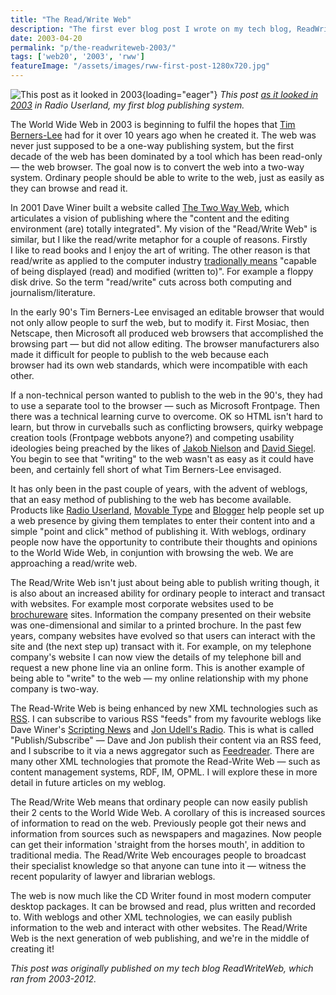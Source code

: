 ```yaml
---
title: "The Read/Write Web"
description: "The first ever blog post I wrote on my tech blog, ReadWriteWeb. My manifesto for the years to come: The Read/Write Web is the next generation of web publishing, and we're in the middle of creating it."
date: 2003-04-20
permalink: "p/the-readwriteweb-2003/"
tags: ['web20', '2003', 'rww']
featureImage: "/assets/images/rww-first-post-1280x720.jpg"
---
```


![This post as it looked in 2003](/assets/images/rww-first-post-1280x800.jpg){loading="eager"}
*This post [as it looked in 2003](https://web.archive.org/web/20030809061335/http://www.readwriteweb.com/2003/04/20.html) in Radio Userland, my first blog publishing system.*

The World Wide Web in 2003 is beginning to fulfil the hopes that [Tim Berners-Lee](https://web.archive.org/web/20030809061335/http://www.w3.org/People/Berners-Lee) had for it over 10 years ago when he created it. The web was never just supposed to be a one-way publishing system, but the first decade of the web has been dominated by a tool which has been read-only — the web browser. The goal now is to convert the web into a two-way system. Ordinary people should be able to write to the web, just as easily as they can browse and read it.

In 2001 Dave Winer built a website called [The Two Way Web](https://web.archive.org/web/20030809061335/http://www.thetwowayweb.com/), which articulates a vision of publishing where the "content and the editing environment (are) totally integrated". My vision of the "Read/Write Web" is similar, but I like the read/write metaphor for a couple of reasons. Firstly I like to read books and I enjoy the art of writing. The other reason is that read/write as applied to the computer industry [tradionally means](https://web.archive.org/web/20030809061335/http://www.webopedia.com/TERM/R/read_write.html) "capable of being displayed (read) and modified (written to)". For example a floppy disk drive. So the term "read/write" cuts across both computing and journalism/literature.

In the early 90's Tim Berners-Lee envisaged an editable browser that would not only allow people to surf the web, but to modify it. First Mosiac, then Netscape, then Microsoft all produced web browsers that accomplished the browsing part — but did not allow editing. The browser manufacturers also made it difficult for people to publish to the web because each browser had its own web standards, which were incompatible with each other.

If a non-technical person wanted to publish to the web in the 90's, they had to use a separate tool to the browser — such as Microsoft Frontpage. Then there was a technical learning curve to overcome. OK so HTML isn't hard to learn, but throw in curveballs such as conflicting browsers, quirky webpage creation tools (Frontpage webbots anyone?) and competing usability ideologies being preached by the likes of [Jakob Nielson](https://web.archive.org/web/20030809061335/http://www.useit.com/) and [David Siegel](https://web.archive.org/web/20030809061335/http://www.dsiegel.com/). You begin to see that "writing" to the web wasn't as easy as it could have been, and certainly fell short of what Tim Berners-Lee envisaged.

It has only been in the past couple of years, with the advent of weblogs, that an easy method of publishing to the web has become available. Products like [Radio Userland](https://web.archive.org/web/20030809061335/http://www.userland.com/), [Movable Type](https://web.archive.org/web/20030809061335/http://www.movabletype.org/) and [Blogger](https://web.archive.org/web/20030809061335/http://www.blogger.com/) help people set up a web presence by giving them templates to enter their content into and a simple "point and click" method of publishing it. With weblogs, ordinary people now have the opportunity to contribute their thoughts and opinions to the World Wide Web, in conjuntion with browsing the web. We are approaching a read/write web.

The Read/Write Web isn't just about being able to publish writing though, it is also about an increased ability for ordinary people to interact and transact with websites. For example most corporate websites used to be [brochureware](https://web.archive.org/web/20030809061335/http://searchwebservices.techtarget.com/sDefinition/0,,sid26_gci214625,00.html) sites. Information the company presented on their website was one-dimensional and similar to a printed brochure. In the past few years, company websites have evolved so that users can interact with the site and (the next step up) transact with it. For example, on my telephone company's website I can now view the details of my telephone bill and request a new phone line via an online form. This is another example of being able to "write" to the web — my online relationship with my phone company is two-way.

The Read-Write Web is being enhanced by new XML technologies such as [RSS](https://web.archive.org/web/20030809061335/http://backend.userland.com/rss). I can subscribe to various RSS "feeds" from my favourite weblogs like Dave Winer's [Scripting News](https://web.archive.org/web/20030809061335/http://www.scripting.com/) and [Jon Udell's Radio](https://web.archive.org/web/20030809061335/http://weblog.infoworld.com/udell/). This is what is called "Publish/Subscribe" — Dave and Jon publish their content via an RSS feed, and I subscribe to it via a news aggregator such as [Feedreader](https://web.archive.org/web/20030809061335/http://www.feedreader.com/). There are many other XML technologies that promote the Read-Write Web — such as content management systems, RDF, IM, OPML. I will explore these in more detail in future articles on my weblog.

The Read/Write Web means that ordinary people can now easily publish their 2 cents to the World Wide Web. A corollary of this is increased sources of information to read on the web. Previously people got their news and information from sources such as newspapers and magazines. Now people can get their information 'straight from the horses mouth', in addition to traditional media. The Read/Write Web encourages people to broadcast their specialist knowledge so that anyone can tune into it — witness the recent popularity of lawyer and librarian weblogs.

The web is now much like the CD Writer found in most modern computer desktop packages. It can be browsed and read, plus written and recorded to. With weblogs and other XML technologies, we can easily publish information to the web and interact with other websites. The Read/Write Web is the next generation of web publishing, and we're in the middle of creating it!

*This post was originally published on my tech blog ReadWriteWeb, which ran from 2003-2012.*